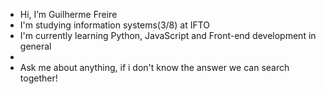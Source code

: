   - Hi, I’m Guilherme Freire
  - I'm studying information systems(3/8) at IFTO
  - I'm currently learning Python, JavaScript and Front-end development in general
  - 
  - Ask me about anything, if i don't know the answer we can search together!

 

  

